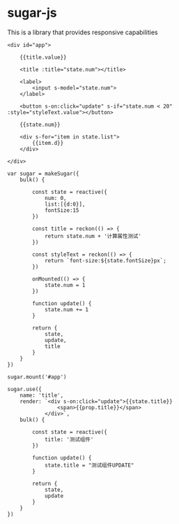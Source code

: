 # sugar-js

This is a library that provides responsive capabilities

    <div id="app">

        {{title.value}}

        <title :title="state.num"></title>

        <label>
            <input s-model="state.num">
        </label>
    
        <button s-on:click="update" s-if="state.num < 20" :style="styleText.value"></button>
    
        {{state.num}}
    
        <div s-for="item in state.list">
            {{item.d}}
        </div>

    </div>

    var sugar = makeSugar({
        bulk() {

            const state = reactive({
                num: 0,
                list:[{d:0}],
                fontSize:15
            })
            
            const title = reckon(() => {
                return state.num + '计算属性测试'
            })

            const styleText = reckon(() => {
                return `font-size:${state.fontSize}px`;
            })

            onMounted(() => {
                state.num = 1
            })

            function update() {
                state.num += 1
            }

            return {
                state,
                update,
                title
            }
        }
    })

    sugar.mount('#app')

    sugar.use({
        name: 'title',
        render: `<div s-on:click="update">{{state.title}}
                    <span>{{prop.title}}</span>
                </div>`,
        bulk() {

            const state = reactive({
                title: '测试组件'
            })

            function update() {
                state.title = "测试组件UPDATE"
            }

            return {
                state,
                update
            }
        }
    })
